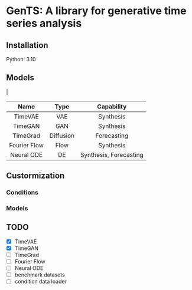 # GenTS: A library for generative time series analysis


## Installation
Python: 3.10


## Models 

<!-- ### Tasks included
|      Task       |      Conditional on      |
| :-------------: | :----------------------: |
|    Synthesis    | NA / high-level features |
|   Imputation    |      Observed data       |
|   Forecasting   |     Look-back window     |
| Superresolution |   Low-resolution data    | --> |

<!-- ### Models included -->
|     Name     |   Type    |       Capability       |
| :----------: | :-------: | :--------------------: |
|   TimeVAE    |    VAE    |       Synthesis        |
|   TimeGAN    |    GAN    |       Synthesis        |
|   TimeGrad   | Diffusion |      Forecasting       |
| Fourier Flow |   Flow    |       Synthesis        |
|  Neural ODE  |    DE     | Synthesis, Forecasting |



## Custormization

### Conditions

### Models


## TODO
- [x] TimeVAE
- [x] TimeGAN
- [ ] TimeGrad
- [ ] Fourier Flow
- [ ] Neural ODE
- [ ] benchmark datasets
- [ ] condition data loader